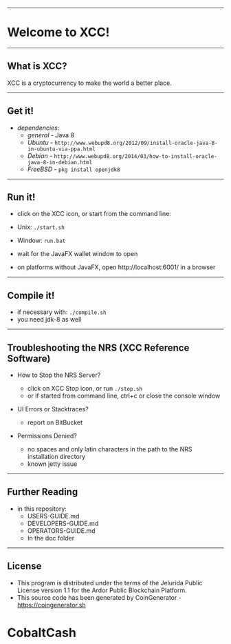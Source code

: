 ----
# Welcome to XCC! #

----
## What is XCC? ##
XCC is a cryptocurrency to make the world a better place.

----
## Get it! ##

  - *dependencies*:
    - *general* - Java 8
    - *Ubuntu* - `http://www.webupd8.org/2012/09/install-oracle-java-8-in-ubuntu-via-ppa.html`
    - *Debian* - `http://www.webupd8.org/2014/03/how-to-install-oracle-java-8-in-debian.html`
    - *FreeBSD* - `pkg install openjdk8`

----
## Run it! ##

  - click on the XCC icon, or start from the command line:
  - Unix: `./start.sh`
  - Window: `run.bat`

  - wait for the JavaFX wallet window to open
  - on platforms without JavaFX, open http://localhost:6001/ in a browser

----
## Compile it! ##

  - if necessary with: `./compile.sh`
  - you need jdk-8 as well

----
## Troubleshooting the NRS (XCC Reference Software) ##

  - How to Stop the NRS Server?
    - click on XCC Stop icon, or run `./stop.sh`
    - or if started from command line, ctrl+c or close the console window

  - UI Errors or Stacktraces?
    - report on BitBucket

  - Permissions Denied?
    - no spaces and only latin characters in the path to the NRS installation directory
    - known jetty issue

----
## Further Reading ##

  - in this repository:
    - USERS-GUIDE.md
    - DEVELOPERS-GUIDE.md
    - OPERATORS-GUIDE.md
    - In the doc folder

----

## License
* This program is distributed under the terms of the Jelurida Public License version 1.1 for the Ardor Public Blockchain Platform.
* This source code has been generated by CoinGenerator - https://coingenerator.sh
# CobaltCash
